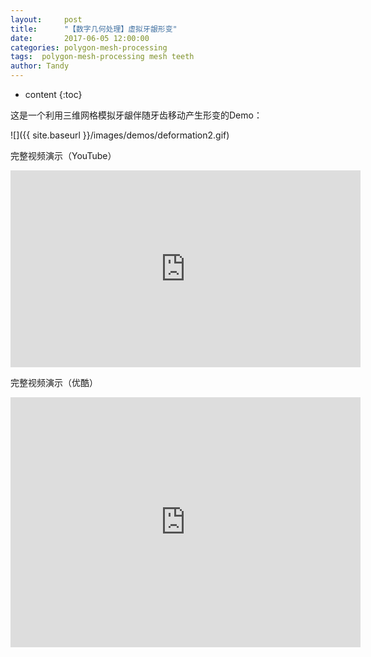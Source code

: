 ```yaml
---
layout:     post
title:      "【数字几何处理】虚拟牙龈形变"
date:       2017-06-05 12:00:00
categories: polygon-mesh-processing
tags:  polygon-mesh-processing mesh teeth
author: Tandy
---
```


* content
{:toc}

这是一个利用三维网格模拟牙龈伴随牙齿移动产生形变的Demo：

![]({{ site.baseurl }}/images/demos/deformation2.gif)




完整视频演示（YouTube）
<iframe width="560" height="315" src="https://www.youtube.com/embed/NakXYXscXe0" frameborder="0" allowfullscreen></iframe>

完整视频演示（优酷）
<iframe width="560" height="400" src="http://player.youku.com/embed/XMjgwNjUwMzg0NA==" frameborder="0" allowfullscreen></iframe>

